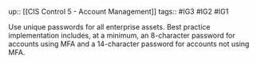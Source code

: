 up:: [[CIS Control 5 - Account Management]]
tags:: #IG3 #IG2 #IG1

Use unique passwords for all enterprise assets. Best practice implementation includes, at a minimum, an 8-character password for accounts using MFA and a 14-character password for accounts not using MFA.